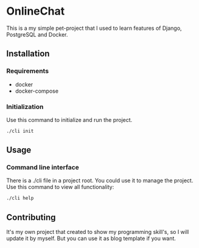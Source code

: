 # OnlineChat
This is a my simple pet-project that I used to learn features of Django, PostgreSQL and Docker.

## Installation
### Requirements
* docker
* docker-compose

### Initialization

Use this command to initialize and run the project.

```bash
./cli init
```

## Usage

### Command line interface
There is a ./cli file in a project root. You could use it to manage the project.
Use this command to view all functionality:

```bash
./cli help
```

## Contributing
It's my own project that created to show my programming skill's, so I will update it by myself. But you can use it as blog template if you want.

